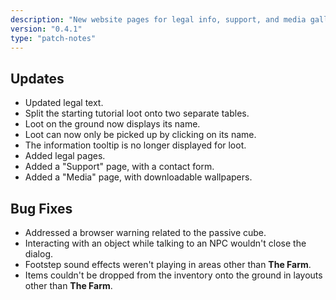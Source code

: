 ```yaml
---
description: "New website pages for legal info, support, and media gallery. Enhanced loot display and fixes for sound and interaction issues."
version: "0.4.1"
type: "patch-notes"
---
```


## Updates

- Updated legal text.
- Split the starting tutorial loot onto two separate tables.
- Loot on the ground now displays its name.
- Loot can now only be picked up by clicking on its name.
- The information tooltip is no longer displayed for loot.
- Added legal pages.
- Added a "Support" page, with a contact form.
- Added a "Media" page, with downloadable wallpapers.

## Bug Fixes

- Addressed a browser warning related to the passive cube.
- Interacting with an object while talking to an NPC wouldn't close the dialog.
- Footstep sound effects weren't playing in areas other than **The Farm**.
- Items couldn't be dropped from the inventory onto the ground in layouts other than **The Farm**.